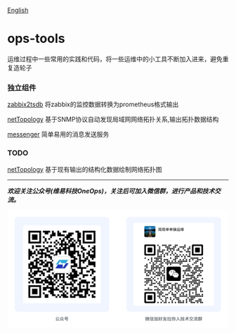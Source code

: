 [English](README_en.md)
# ops-tools

运维过程中一些常用的实践和代码，将一些运维中的小工具不断加入进来，避免重复造轮子

### 独立组件

[zabbix2tsdb](zabbix2tsdb/readme.md)  将zabbix的监控数据转换为prometheus格式输出

[netTopology](netTopology)  基于SNMP协议自动发现局域网网络拓扑关系,输出拓扑数据结构

[messenger](messenger/README.md) 简单易用的消息发送服务

### TODO
[netTopology]() 基于现有输出的结构化数据绘制网络拓扑图


---
_**欢迎关注公众号(维易科技OneOps)，关注后可加入微信群，进行产品和技术交流。**_

![公众号: 维易科技OneOps](docs/images/wechat.jpg)





